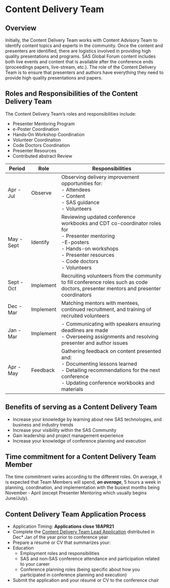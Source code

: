 # Content Delivery Team

## Overview

Initially, the Content Delivery Team works with Content Advisory Team to identify content topics and experts in the community. Once the content and presenters are identified, there are logistics involved in providing high quality presentations and programs. SAS Global Forum content includes both live events and content that is available after the conference ends (proceedings papers, live-stream, etc.). The role of the Content Delivery Team is to ensure that presenters and authors have everything they need to provide high quality presentations and papers. 

## Roles and Responsibilities of the Content Delivery Team 

The Content Delivery Team’s roles and responsibilities include:

* Presenter Mentoring Program
* e-Poster Coordination
* Hands‐On Workshop Coordination
* Volunteer Coordination
* Code Doctors Coordination
* Presenter Resources  
* Contributed abstract Review

| Period    | Role    | Responsibilities                                             |
| --------- | ------- | ------------------------------------------------------------ |
| Apr - Jul | Observe | Observing delivery improvement opportunities for:<br />- Attendees<br />- Content<br />- SAS guidance<br />- Volunteers |
| May - Sept | Identify | Reviewing updated conference workbooks and CDT co-coordinator roles for<br />- Presenter mentoring<br />-E-posters<br />- Hands-on workshops<br />- Presenter resources<br />- Code doctors<br />- Volunteers |
| Sept - Oct | Implement | Recruiting volunteers from the community to fill conference roles such as code doctors, presenter mentors and presenter coordinators |
| Dec - Mar | Implement | Matching mentors with mentees, continued recruitment, and training of recruited volunteers |
| Jan - Mar | Implement | - Communicating with speakers ensuring deadlines are made<br />- Overseeing assignments and resolving presenter and author issues |
| Apr - May | Feedback | Gathering feedback on content presented and:<br />- Documenting lessons learned<br />- Detailing recommendations for the next conference<br />- Updating conference workbooks and materials |



## Benefits of serving as a Content Delivery Team 

* Increase your knowledge by learning about new SAS technologies, and business and industry trends
* Increase your visibility within the SAS Community
* Gain leadership and project management experience
* Increase your knowledge of conference planning and execution

## Time commitment for a Content Delivery Team Member 

The time commitment varies according to the different roles. On average, it is expected that Team Members will spend, ***on average***, 5 hours a week in planning, coordination, and implementation with the busiest months being November ‐ April (except Presenter Mentoring which usually begins June/July).

## Content Delivery Team Application Process 

* Application Timing: **Applications close 18APR21**
* Complete the [Content Delivery Team Lead Application](../Application-Forms/SASGF2022_CDT_Application_final.docx) distributed in Dec* Jan of the year  prior to conference year
* Prepare a résumé or CV that summarizes your:
* Education
  * Employment roles and responsibilities
  * SAS and non‐SAS conference attendance and participation related to your career
  * Conference 	planning roles (being specific about how you participated in conference planning and execution)
* Submit the application and your résumé or CV to the conference chair